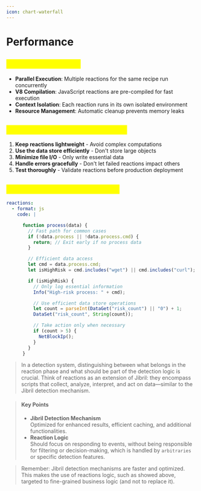 ```yaml
---
icon: chart-waterfall
---
```


# Performance

## <mark style="color:yellow;">**Reaction Execution**</mark>

* **Parallel Execution**: Multiple reactions for the same recipe run concurrently
* **V8 Compilation**: JavaScript reactions are pre-compiled for fast execution
* **Context Isolation**: Each reaction runs in its own isolated environment
* **Resource Management**: Automatic cleanup prevents memory leaks

## <mark style="color:yellow;">**Best Practices for Performance**</mark>

1. **Keep reactions lightweight** - Avoid complex computations
2. **Use the data store efficiently** - Don't store large objects
3. **Minimize file I/O** - Only write essential data
4. **Handle errors gracefully** - Don't let failed reactions impact others
5. **Test thoroughly** - Validate reactions before production deployment

## <mark style="color:yellow;">**Example: Optimized Reaction**</mark>

```yaml
reactions:
  - format: js
    code: |
```

```javascript
      function process(data) {
        // Fast path for common cases
        if (!data.process || !data.process.cmd) {
          return; // Exit early if no process data
        }

        // Efficient data access
        let cmd = data.process.cmd;
        let isHighRisk = cmd.includes("wget") || cmd.includes("curl");

        if (isHighRisk) {
          // Only log essential information
          Info("High-risk process: " + cmd);

          // Use efficient data store operations
          let count = parseInt(DataGet("risk_count") || "0") + 1;
          DataSet("risk_count", String(count));

          // Take action only when necessary
          if (count > 5) {
            NetBlockIp();
          }
        }
      }
```

> In a detection system, distinguishing between what belongs in the reaction phase and what should be part of the detection logic is crucial. Think of reactions as an extension of Jibril: they encompass scripts that collect, analyze, interpret, and act on data—similar to the Jibril detection mechanism.

> #### Key Points
>
> * **Jibril Detection Mechanism**\
>   Optimized for enhanced results, efficient caching, and additional functionalities.
> * **Reaction Logic**\
>   Should focus on responding to events, without being responsible for filtering or decision-making, which is handled by `arbitraries` or specific detection features.

> Remember: Jibril detection mechanisms are faster and optimized. This makes the use of reactions logic, such as showed above, targeted to fine-grained business logic (and not to replace it).
